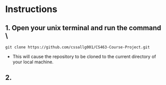 # Instructions
 
## 1. Open your unix terminal and run the command \
`git clone https://github.com/cssallg001/CS463-Course-Project.git`
- This will cause the repository to be cloned to the current directory of your local machine. 
## 2. 